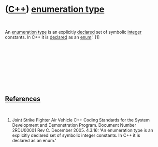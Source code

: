 
 

 

 

 

 

([C++](Cpp.md)) [enumeration type](CppEnumerationType.md)
===========================================================

 

An [enumeration type](CppEnumerationType.md) is an explicitly
[declared](CppDeclaration.md) set of symbolic [integer](CppInteger.md)
constants. In C++ it is [declared](CppDeclaration.md) as an
[enum](CppEnum.md).' \[1\]

 

 

 

 

 

[References](CppReferences.md)
-------------------------------

 

1.  Joint Strike Fighter Air Vehicle C++ Coding Standards for the System
    Development and Demonstration Program. Document Number 2RDU00001
    Rev C. December 2005. 4.3.16: 'An enumeration type is an explicitly
    declared set of symbolic integer constants. In C++ it is declared as
    an enum.'

 

 

 

 

 

 

